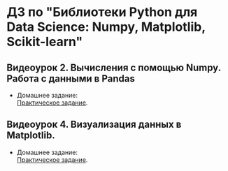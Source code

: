 # ДЗ по "Библиотеки Python для Data Science: Numpy, Matplotlib, Scikit-learn"

##  Видеоурок 2. Вычисления с помощью Numpy. Работа с данными в Pandas
* Домашнее задание:  
[Практическое задание](https://gbcdn.mrgcdn.ru/uploads/asset/5788493/attachment/61ba828f4889847285070f109c8e3c8d.pdf).

##  Видеоурок 4. Визуализация данных в Matplotlib.
* Домашнее задание:  
[Практическое задание](https://gbcdn.mrgcdn.ru/uploads/asset/5788494/attachment/c94a5de584715fcc5ef99b652ec48639.pdf).